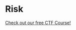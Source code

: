 # Risk

[Check out our free CTF Course!](https://academy.hoppersroppers.org/mod/page/view.php?id=886)

